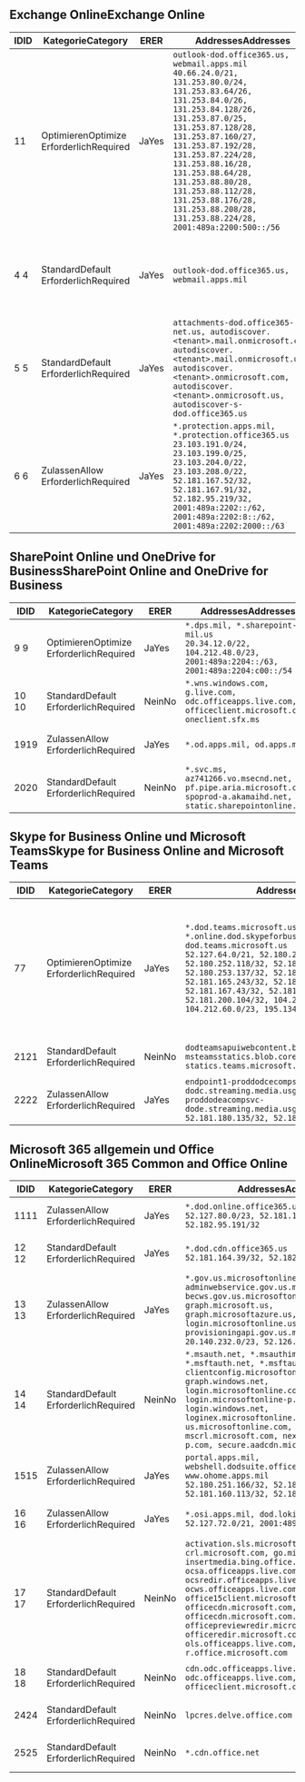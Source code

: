 <!--THIS FILE IS AUTOMATICALLY GENERATED. MANUAL CHANGES WILL BE OVERWRITTEN.-->
<!--Please contact the Office 365 Endpoints team with any questions.-->
<!--USGovDoD endpoints version 2020052800-->
<!--File generated 2020-05-28 11:00:07.2901-->

## <a name="exchange-online"></a><span data-ttu-id="e7cc2-101">Exchange Online</span><span class="sxs-lookup"><span data-stu-id="e7cc2-101">Exchange Online</span></span>

<span data-ttu-id="e7cc2-102">ID</span><span class="sxs-lookup"><span data-stu-id="e7cc2-102">ID</span></span> | <span data-ttu-id="e7cc2-103">Kategorie</span><span class="sxs-lookup"><span data-stu-id="e7cc2-103">Category</span></span> | <span data-ttu-id="e7cc2-104">ER</span><span class="sxs-lookup"><span data-stu-id="e7cc2-104">ER</span></span> | <span data-ttu-id="e7cc2-105">Addresses</span><span class="sxs-lookup"><span data-stu-id="e7cc2-105">Addresses</span></span> | <span data-ttu-id="e7cc2-106">Ports</span><span class="sxs-lookup"><span data-stu-id="e7cc2-106">Ports</span></span>
-- | -------------------- | --- | ---------------------------------------------------------------------------------------------------------------------------------------------------------------------------------------------------------------------------------------------------------------------------------------------------------------------------------------------------------------------------------------------- | -------------------------------
<span data-ttu-id="e7cc2-107">1</span><span class="sxs-lookup"><span data-stu-id="e7cc2-107">1</span></span> | <span data-ttu-id="e7cc2-108">Optimieren</span><span class="sxs-lookup"><span data-stu-id="e7cc2-108">Optimize</span></span><BR><span data-ttu-id="e7cc2-109">Erforderlich</span><span class="sxs-lookup"><span data-stu-id="e7cc2-109">Required</span></span> | <span data-ttu-id="e7cc2-110">Ja</span><span class="sxs-lookup"><span data-stu-id="e7cc2-110">Yes</span></span> | `outlook-dod.office365.us, webmail.apps.mil`<BR>`40.66.24.0/21, 131.253.80.0/24, 131.253.83.64/26, 131.253.84.0/26, 131.253.84.128/26, 131.253.87.0/25, 131.253.87.128/28, 131.253.87.160/27, 131.253.87.192/28, 131.253.87.224/28, 131.253.88.16/28, 131.253.88.64/28, 131.253.88.80/28, 131.253.88.112/28, 131.253.88.176/28, 131.253.88.208/28, 131.253.88.224/28, 2001:489a:2200:500::/56` | <span data-ttu-id="e7cc2-111">**TCP:** 443, 80</span><span class="sxs-lookup"><span data-stu-id="e7cc2-111">**TCP:** 443, 80</span></span>
<span data-ttu-id="e7cc2-112">4 </span><span class="sxs-lookup"><span data-stu-id="e7cc2-112">4</span></span> | <span data-ttu-id="e7cc2-113">Standard</span><span class="sxs-lookup"><span data-stu-id="e7cc2-113">Default</span></span><BR><span data-ttu-id="e7cc2-114">Erforderlich</span><span class="sxs-lookup"><span data-stu-id="e7cc2-114">Required</span></span> | <span data-ttu-id="e7cc2-115">Ja</span><span class="sxs-lookup"><span data-stu-id="e7cc2-115">Yes</span></span> | `outlook-dod.office365.us, webmail.apps.mil` | <span data-ttu-id="e7cc2-116">**TCP:** 143, 25, 587, 993, 995</span><span class="sxs-lookup"><span data-stu-id="e7cc2-116">**TCP:** 143, 25, 587, 993, 995</span></span>
<span data-ttu-id="e7cc2-117">5 </span><span class="sxs-lookup"><span data-stu-id="e7cc2-117">5</span></span> | <span data-ttu-id="e7cc2-118">Standard</span><span class="sxs-lookup"><span data-stu-id="e7cc2-118">Default</span></span><BR><span data-ttu-id="e7cc2-119">Erforderlich</span><span class="sxs-lookup"><span data-stu-id="e7cc2-119">Required</span></span> | <span data-ttu-id="e7cc2-120">Ja</span><span class="sxs-lookup"><span data-stu-id="e7cc2-120">Yes</span></span> | `attachments-dod.office365-net.us, autodiscover.<tenant>.mail.onmicrosoft.com, autodiscover.<tenant>.mail.onmicrosoft.us, autodiscover.<tenant>.onmicrosoft.com, autodiscover.<tenant>.onmicrosoft.us, autodiscover-s-dod.office365.us` | <span data-ttu-id="e7cc2-121">**TCP:** 443, 80</span><span class="sxs-lookup"><span data-stu-id="e7cc2-121">**TCP:** 443, 80</span></span>
<span data-ttu-id="e7cc2-122">6 </span><span class="sxs-lookup"><span data-stu-id="e7cc2-122">6</span></span> | <span data-ttu-id="e7cc2-123">Zulassen</span><span class="sxs-lookup"><span data-stu-id="e7cc2-123">Allow</span></span><BR><span data-ttu-id="e7cc2-124">Erforderlich</span><span class="sxs-lookup"><span data-stu-id="e7cc2-124">Required</span></span> | <span data-ttu-id="e7cc2-125">Ja</span><span class="sxs-lookup"><span data-stu-id="e7cc2-125">Yes</span></span> | `*.protection.apps.mil, *.protection.office365.us`<BR>`23.103.191.0/24, 23.103.199.0/25, 23.103.204.0/22, 23.103.208.0/22, 52.181.167.52/32, 52.181.167.91/32, 52.182.95.219/32, 2001:489a:2202::/62, 2001:489a:2202:8::/62, 2001:489a:2202:2000::/63` | <span data-ttu-id="e7cc2-126">**TCP:** 25, 443</span><span class="sxs-lookup"><span data-stu-id="e7cc2-126">**TCP:** 25, 443</span></span>

## <a name="sharepoint-online-and-onedrive-for-business"></a><span data-ttu-id="e7cc2-127">SharePoint Online und OneDrive for Business</span><span class="sxs-lookup"><span data-stu-id="e7cc2-127">SharePoint Online and OneDrive for Business</span></span>

<span data-ttu-id="e7cc2-128">ID</span><span class="sxs-lookup"><span data-stu-id="e7cc2-128">ID</span></span> | <span data-ttu-id="e7cc2-129">Kategorie</span><span class="sxs-lookup"><span data-stu-id="e7cc2-129">Category</span></span> | <span data-ttu-id="e7cc2-130">ER</span><span class="sxs-lookup"><span data-stu-id="e7cc2-130">ER</span></span> | <span data-ttu-id="e7cc2-131">Addresses</span><span class="sxs-lookup"><span data-stu-id="e7cc2-131">Addresses</span></span> | <span data-ttu-id="e7cc2-132">Ports</span><span class="sxs-lookup"><span data-stu-id="e7cc2-132">Ports</span></span>
-- | -------------------- | --- | ------------------------------------------------------------------------------------------------------------------- | ----------------
<span data-ttu-id="e7cc2-133">9 </span><span class="sxs-lookup"><span data-stu-id="e7cc2-133">9</span></span> | <span data-ttu-id="e7cc2-134">Optimieren</span><span class="sxs-lookup"><span data-stu-id="e7cc2-134">Optimize</span></span><BR><span data-ttu-id="e7cc2-135">Erforderlich</span><span class="sxs-lookup"><span data-stu-id="e7cc2-135">Required</span></span> | <span data-ttu-id="e7cc2-136">Ja</span><span class="sxs-lookup"><span data-stu-id="e7cc2-136">Yes</span></span> | `*.dps.mil, *.sharepoint-mil.us`<BR>`20.34.12.0/22, 104.212.48.0/23, 2001:489a:2204::/63, 2001:489a:2204:c00::/54` | <span data-ttu-id="e7cc2-137">**TCP:** 443, 80</span><span class="sxs-lookup"><span data-stu-id="e7cc2-137">**TCP:** 443, 80</span></span>
<span data-ttu-id="e7cc2-138">10  </span><span class="sxs-lookup"><span data-stu-id="e7cc2-138">10</span></span> | <span data-ttu-id="e7cc2-139">Standard</span><span class="sxs-lookup"><span data-stu-id="e7cc2-139">Default</span></span><BR><span data-ttu-id="e7cc2-140">Erforderlich</span><span class="sxs-lookup"><span data-stu-id="e7cc2-140">Required</span></span> | <span data-ttu-id="e7cc2-141">Nein</span><span class="sxs-lookup"><span data-stu-id="e7cc2-141">No</span></span> | `*.wns.windows.com, g.live.com, odc.officeapps.live.com, officeclient.microsoft.com, oneclient.sfx.ms` | <span data-ttu-id="e7cc2-142">**TCP:** 443, 80</span><span class="sxs-lookup"><span data-stu-id="e7cc2-142">**TCP:** 443, 80</span></span>
<span data-ttu-id="e7cc2-143">19</span><span class="sxs-lookup"><span data-stu-id="e7cc2-143">19</span></span> | <span data-ttu-id="e7cc2-144">Zulassen</span><span class="sxs-lookup"><span data-stu-id="e7cc2-144">Allow</span></span><BR><span data-ttu-id="e7cc2-145">Erforderlich</span><span class="sxs-lookup"><span data-stu-id="e7cc2-145">Required</span></span> | <span data-ttu-id="e7cc2-146">Ja</span><span class="sxs-lookup"><span data-stu-id="e7cc2-146">Yes</span></span> | `*.od.apps.mil, od.apps.mil` | <span data-ttu-id="e7cc2-147">**TCP:** 443, 80</span><span class="sxs-lookup"><span data-stu-id="e7cc2-147">**TCP:** 443, 80</span></span>
<span data-ttu-id="e7cc2-148">20</span><span class="sxs-lookup"><span data-stu-id="e7cc2-148">20</span></span> | <span data-ttu-id="e7cc2-149">Standard</span><span class="sxs-lookup"><span data-stu-id="e7cc2-149">Default</span></span><BR><span data-ttu-id="e7cc2-150">Erforderlich</span><span class="sxs-lookup"><span data-stu-id="e7cc2-150">Required</span></span> | <span data-ttu-id="e7cc2-151">Nein</span><span class="sxs-lookup"><span data-stu-id="e7cc2-151">No</span></span> | `*.svc.ms, az741266.vo.msecnd.net, pf.pipe.aria.microsoft.com, spoprod-a.akamaihd.net, static.sharepointonline.com` | <span data-ttu-id="e7cc2-152">**TCP:** 443, 80</span><span class="sxs-lookup"><span data-stu-id="e7cc2-152">**TCP:** 443, 80</span></span>

## <a name="skype-for-business-online-and-microsoft-teams"></a><span data-ttu-id="e7cc2-153">Skype for Business Online und Microsoft Teams</span><span class="sxs-lookup"><span data-stu-id="e7cc2-153">Skype for Business Online and Microsoft Teams</span></span>

<span data-ttu-id="e7cc2-154">ID</span><span class="sxs-lookup"><span data-stu-id="e7cc2-154">ID</span></span> | <span data-ttu-id="e7cc2-155">Kategorie</span><span class="sxs-lookup"><span data-stu-id="e7cc2-155">Category</span></span> | <span data-ttu-id="e7cc2-156">ER</span><span class="sxs-lookup"><span data-stu-id="e7cc2-156">ER</span></span> | <span data-ttu-id="e7cc2-157">Addresses</span><span class="sxs-lookup"><span data-stu-id="e7cc2-157">Addresses</span></span> | <span data-ttu-id="e7cc2-158">Ports</span><span class="sxs-lookup"><span data-stu-id="e7cc2-158">Ports</span></span>
-- | -------------------- | --- | -------------------------------------------------------------------------------------------------------------------------------------------------------------------------------------------------------------------------------------------------------------------------------------------------------------------------------------------------------- | -----------------------------------------------
<span data-ttu-id="e7cc2-159">7</span><span class="sxs-lookup"><span data-stu-id="e7cc2-159">7</span></span> | <span data-ttu-id="e7cc2-160">Optimieren</span><span class="sxs-lookup"><span data-stu-id="e7cc2-160">Optimize</span></span><BR><span data-ttu-id="e7cc2-161">Erforderlich</span><span class="sxs-lookup"><span data-stu-id="e7cc2-161">Required</span></span> | <span data-ttu-id="e7cc2-162">Ja</span><span class="sxs-lookup"><span data-stu-id="e7cc2-162">Yes</span></span> | `*.dod.teams.microsoft.us, *.online.dod.skypeforbusiness.us, dod.teams.microsoft.us`<BR>`52.127.64.0/21, 52.180.249.148/32, 52.180.252.118/32, 52.180.252.187/32, 52.180.253.137/32, 52.180.253.154/32, 52.181.165.243/32, 52.181.166.119/32, 52.181.167.43/32, 52.181.167.64/32, 52.181.200.104/32, 104.212.32.0/22, 104.212.60.0/23, 195.134.240.0/22` | <span data-ttu-id="e7cc2-163">**TCP:** 443</span><span class="sxs-lookup"><span data-stu-id="e7cc2-163">**TCP:** 443</span></span><BR><span data-ttu-id="e7cc2-164">**UDP:** 3478, 3479, 3480, 3481</span><span class="sxs-lookup"><span data-stu-id="e7cc2-164">**UDP:** 3478, 3479, 3480, 3481</span></span>
<span data-ttu-id="e7cc2-165"> 21</span><span class="sxs-lookup"><span data-stu-id="e7cc2-165">21</span></span> | <span data-ttu-id="e7cc2-166">Standard</span><span class="sxs-lookup"><span data-stu-id="e7cc2-166">Default</span></span><BR><span data-ttu-id="e7cc2-167">Erforderlich</span><span class="sxs-lookup"><span data-stu-id="e7cc2-167">Required</span></span> | <span data-ttu-id="e7cc2-168">Nein</span><span class="sxs-lookup"><span data-stu-id="e7cc2-168">No</span></span> | `dodteamsapuiwebcontent.blob.core.usgovcloudapi.net, msteamsstatics.blob.core.usgovcloudapi.net, statics.teams.microsoft.com` | <span data-ttu-id="e7cc2-169">**TCP:** 443</span><span class="sxs-lookup"><span data-stu-id="e7cc2-169">**TCP:** 443</span></span>
<span data-ttu-id="e7cc2-170">22</span><span class="sxs-lookup"><span data-stu-id="e7cc2-170">22</span></span> | <span data-ttu-id="e7cc2-171">Zulassen</span><span class="sxs-lookup"><span data-stu-id="e7cc2-171">Allow</span></span><BR><span data-ttu-id="e7cc2-172">Erforderlich</span><span class="sxs-lookup"><span data-stu-id="e7cc2-172">Required</span></span> | <span data-ttu-id="e7cc2-173">Ja</span><span class="sxs-lookup"><span data-stu-id="e7cc2-173">Yes</span></span> | `endpoint1-proddodcecompsvc-dodc.streaming.media.usgovcloudapi.net, endpoint1-proddodeacompsvc-dode.streaming.media.usgovcloudapi.net`<BR>`52.181.180.135/32, 52.182.53.6/32` | <span data-ttu-id="e7cc2-174">**TCP:** 443</span><span class="sxs-lookup"><span data-stu-id="e7cc2-174">**TCP:** 443</span></span>

## <a name="microsoft-365-common-and-office-online"></a><span data-ttu-id="e7cc2-175">Microsoft 365 allgemein und Office Online</span><span class="sxs-lookup"><span data-stu-id="e7cc2-175">Microsoft 365 Common and Office Online</span></span>

<span data-ttu-id="e7cc2-176">ID</span><span class="sxs-lookup"><span data-stu-id="e7cc2-176">ID</span></span> | <span data-ttu-id="e7cc2-177">Kategorie</span><span class="sxs-lookup"><span data-stu-id="e7cc2-177">Category</span></span> | <span data-ttu-id="e7cc2-178">ER</span><span class="sxs-lookup"><span data-stu-id="e7cc2-178">ER</span></span> | <span data-ttu-id="e7cc2-179">Addresses</span><span class="sxs-lookup"><span data-stu-id="e7cc2-179">Addresses</span></span> | <span data-ttu-id="e7cc2-180">Ports</span><span class="sxs-lookup"><span data-stu-id="e7cc2-180">Ports</span></span>
-- | ------------------- | --- | ---------------------------------------------------------------------------------------------------------------------------------------------------------------------------------------------------------------------------------------------------------------------------------------------------------------------------------------------------------------------------------------------- | ----------------
<span data-ttu-id="e7cc2-181">11</span><span class="sxs-lookup"><span data-stu-id="e7cc2-181">11</span></span> | <span data-ttu-id="e7cc2-182">Zulassen</span><span class="sxs-lookup"><span data-stu-id="e7cc2-182">Allow</span></span><BR><span data-ttu-id="e7cc2-183">Erforderlich</span><span class="sxs-lookup"><span data-stu-id="e7cc2-183">Required</span></span> | <span data-ttu-id="e7cc2-184">Ja</span><span class="sxs-lookup"><span data-stu-id="e7cc2-184">Yes</span></span> | `*.dod.online.office365.us`<BR>`52.127.80.0/23, 52.181.164.39/32, 52.182.95.191/32` | <span data-ttu-id="e7cc2-185">**TCP:** 443</span><span class="sxs-lookup"><span data-stu-id="e7cc2-185">**TCP:** 443</span></span>
<span data-ttu-id="e7cc2-186">12 </span><span class="sxs-lookup"><span data-stu-id="e7cc2-186">12</span></span> | <span data-ttu-id="e7cc2-187">Standard</span><span class="sxs-lookup"><span data-stu-id="e7cc2-187">Default</span></span><BR><span data-ttu-id="e7cc2-188">Erforderlich</span><span class="sxs-lookup"><span data-stu-id="e7cc2-188">Required</span></span> | <span data-ttu-id="e7cc2-189">Ja</span><span class="sxs-lookup"><span data-stu-id="e7cc2-189">Yes</span></span> | `*.dod.cdn.office365.us`<BR>`52.181.164.39/32, 52.182.95.191/32` | <span data-ttu-id="e7cc2-190">**TCP:** 443</span><span class="sxs-lookup"><span data-stu-id="e7cc2-190">**TCP:** 443</span></span>
<span data-ttu-id="e7cc2-191">13 </span><span class="sxs-lookup"><span data-stu-id="e7cc2-191">13</span></span> | <span data-ttu-id="e7cc2-192">Zulassen</span><span class="sxs-lookup"><span data-stu-id="e7cc2-192">Allow</span></span><BR><span data-ttu-id="e7cc2-193">Erforderlich</span><span class="sxs-lookup"><span data-stu-id="e7cc2-193">Required</span></span> | <span data-ttu-id="e7cc2-194">Ja</span><span class="sxs-lookup"><span data-stu-id="e7cc2-194">Yes</span></span> | `*.gov.us.microsoftonline.com, adminwebservice.gov.us.microsoftonline.com, becws.gov.us.microsoftonline.com, dod-graph.microsoft.us, graph.microsoftazure.us, login.microsoftonline.us, provisioningapi.gov.us.microsoftonline.com`<BR>`20.140.232.0/23, 52.126.194.0/23` | <span data-ttu-id="e7cc2-195">**TCP:** 443</span><span class="sxs-lookup"><span data-stu-id="e7cc2-195">**TCP:** 443</span></span>
<span data-ttu-id="e7cc2-196">14 </span><span class="sxs-lookup"><span data-stu-id="e7cc2-196">14</span></span> | <span data-ttu-id="e7cc2-197">Standard</span><span class="sxs-lookup"><span data-stu-id="e7cc2-197">Default</span></span><BR><span data-ttu-id="e7cc2-198">Erforderlich</span><span class="sxs-lookup"><span data-stu-id="e7cc2-198">Required</span></span> | <span data-ttu-id="e7cc2-199">Nein</span><span class="sxs-lookup"><span data-stu-id="e7cc2-199">No</span></span> | `*.msauth.net, *.msauthimages.us, *.msftauth.net, *.msftauthimages.us, clientconfig.microsoftonline-p.net, graph.windows.net, login.microsoftonline.com, login.microsoftonline-p.com, login.windows.net, loginex.microsoftonline.com, login-us.microsoftonline.com, mscrl.microsoft.com, nexus.microsoftonline-p.com, secure.aadcdn.microsoftonline-p.com` | <span data-ttu-id="e7cc2-200">**TCP:** 443</span><span class="sxs-lookup"><span data-stu-id="e7cc2-200">**TCP:** 443</span></span>
<span data-ttu-id="e7cc2-201">15</span><span class="sxs-lookup"><span data-stu-id="e7cc2-201">15</span></span> | <span data-ttu-id="e7cc2-202">Zulassen</span><span class="sxs-lookup"><span data-stu-id="e7cc2-202">Allow</span></span><BR><span data-ttu-id="e7cc2-203">Erforderlich</span><span class="sxs-lookup"><span data-stu-id="e7cc2-203">Required</span></span> | <span data-ttu-id="e7cc2-204">Ja</span><span class="sxs-lookup"><span data-stu-id="e7cc2-204">Yes</span></span> | `portal.apps.mil, webshell.dodsuite.office365.us, www.ohome.apps.mil`<BR>`52.180.251.166/32, 52.181.160.19/32, 52.181.160.113/32, 52.182.92.132/32` | <span data-ttu-id="e7cc2-205">**TCP:** 443</span><span class="sxs-lookup"><span data-stu-id="e7cc2-205">**TCP:** 443</span></span>
<span data-ttu-id="e7cc2-206">16 </span><span class="sxs-lookup"><span data-stu-id="e7cc2-206">16</span></span> | <span data-ttu-id="e7cc2-207">Zulassen</span><span class="sxs-lookup"><span data-stu-id="e7cc2-207">Allow</span></span><BR><span data-ttu-id="e7cc2-208">Erforderlich</span><span class="sxs-lookup"><span data-stu-id="e7cc2-208">Required</span></span> | <span data-ttu-id="e7cc2-209">Ja</span><span class="sxs-lookup"><span data-stu-id="e7cc2-209">Yes</span></span> | `*.osi.apps.mil, dod.loki.office365.us`<BR>`52.127.72.0/21, 2001:489a:2206::/48` | <span data-ttu-id="e7cc2-210">**TCP:** 443</span><span class="sxs-lookup"><span data-stu-id="e7cc2-210">**TCP:** 443</span></span>
<span data-ttu-id="e7cc2-211">17 </span><span class="sxs-lookup"><span data-stu-id="e7cc2-211">17</span></span> | <span data-ttu-id="e7cc2-212">Standard</span><span class="sxs-lookup"><span data-stu-id="e7cc2-212">Default</span></span><BR><span data-ttu-id="e7cc2-213">Erforderlich</span><span class="sxs-lookup"><span data-stu-id="e7cc2-213">Required</span></span> | <span data-ttu-id="e7cc2-214">Nein</span><span class="sxs-lookup"><span data-stu-id="e7cc2-214">No</span></span> | `activation.sls.microsoft.com, crl.microsoft.com, go.microsoft.com, insertmedia.bing.office.net, ocsa.officeapps.live.com, ocsredir.officeapps.live.com, ocws.officeapps.live.com, office15client.microsoft.com, officecdn.microsoft.com, officecdn.microsoft.com.edgesuite.net, officepreviewredir.microsoft.com, officeredir.microsoft.com, ols.officeapps.live.com, r.office.microsoft.com` | <span data-ttu-id="e7cc2-215">**TCP:** 443, 80</span><span class="sxs-lookup"><span data-stu-id="e7cc2-215">**TCP:** 443, 80</span></span>
<span data-ttu-id="e7cc2-216">18 </span><span class="sxs-lookup"><span data-stu-id="e7cc2-216">18</span></span> | <span data-ttu-id="e7cc2-217">Standard</span><span class="sxs-lookup"><span data-stu-id="e7cc2-217">Default</span></span><BR><span data-ttu-id="e7cc2-218">Erforderlich</span><span class="sxs-lookup"><span data-stu-id="e7cc2-218">Required</span></span> | <span data-ttu-id="e7cc2-219">Nein</span><span class="sxs-lookup"><span data-stu-id="e7cc2-219">No</span></span> | `cdn.odc.officeapps.live.com, odc.officeapps.live.com, officeclient.microsoft.com` | <span data-ttu-id="e7cc2-220">**TCP:** 443, 80</span><span class="sxs-lookup"><span data-stu-id="e7cc2-220">**TCP:** 443, 80</span></span>
<span data-ttu-id="e7cc2-221">24</span><span class="sxs-lookup"><span data-stu-id="e7cc2-221">24</span></span> | <span data-ttu-id="e7cc2-222">Standard</span><span class="sxs-lookup"><span data-stu-id="e7cc2-222">Default</span></span><BR><span data-ttu-id="e7cc2-223">Erforderlich</span><span class="sxs-lookup"><span data-stu-id="e7cc2-223">Required</span></span> | <span data-ttu-id="e7cc2-224">Nein</span><span class="sxs-lookup"><span data-stu-id="e7cc2-224">No</span></span> | `lpcres.delve.office.com` | <span data-ttu-id="e7cc2-225">**TCP:** 443</span><span class="sxs-lookup"><span data-stu-id="e7cc2-225">**TCP:** 443</span></span>
<span data-ttu-id="e7cc2-226">25</span><span class="sxs-lookup"><span data-stu-id="e7cc2-226">25</span></span> | <span data-ttu-id="e7cc2-227">Standard</span><span class="sxs-lookup"><span data-stu-id="e7cc2-227">Default</span></span><BR><span data-ttu-id="e7cc2-228">Erforderlich</span><span class="sxs-lookup"><span data-stu-id="e7cc2-228">Required</span></span> | <span data-ttu-id="e7cc2-229">Nein</span><span class="sxs-lookup"><span data-stu-id="e7cc2-229">No</span></span> | `*.cdn.office.net` | <span data-ttu-id="e7cc2-230">**TCP:** 443</span><span class="sxs-lookup"><span data-stu-id="e7cc2-230">**TCP:** 443</span></span>

